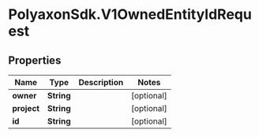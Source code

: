 # PolyaxonSdk.V1OwnedEntityIdRequest

## Properties
Name | Type | Description | Notes
------------ | ------------- | ------------- | -------------
**owner** | **String** |  | [optional] 
**project** | **String** |  | [optional] 
**id** | **String** |  | [optional] 


